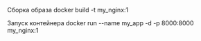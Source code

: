 Сборка образа
docker build -t my_nginx:1

Запуск контейнера
docker run --name my_app -d -p 8000:8000 my_nginx:1